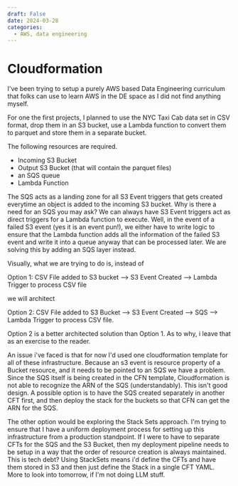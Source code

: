 ```yaml
---
draft: False
date: 2024-03-28
categories:
  - AWS, data engineering
---
```



# Cloudformation 

I've been trying to setup a purely AWS based Data Engineering curriculum that folks can use to learn AWS in the DE space as I did not find anything myself.

For one the first projects, I planned to use the NYC Taxi Cab data set in CSV format, drop them in an S3 bucket, use a Lambda function to convert them to parquet and store them in a separate bucket.

The following resources are required.
 - Incoming S3 Bucket
 - Output S3 Bucket (that will contain the parquet files)
 - an SQS queue 
 - Lambda Function

 The SQS acts as a landing zone for all S3 Event triggers that gets created everytime an object is added to the incoming S3 bucket. Why is there a need for an SQS you may ask? We can always have S3 Event triggers act as direct triggers for a Lambda function to execute. Well, in the event of a failed S3 event (yes it is an event pun!), we either have to write logic to ensure that the Lambda function adds all the information of the failed S3 event and write it into a queue anyway that can be processed later. We are solving this by adding an SQS layer instead.

 Visually, what we are trying to do is, instead of

Option 1:  CSV File added to S3 bucket --> S3 Event Created --> Lambda Trigger to process CSV file

we will architect

Option 2:  CSV File added to S3 Bucket --> S3 Event Created --> SQS --> Lambda Trigger to process CSV file.

Option 2 is a better architected solution than Option 1. As to why, i leave that as an exercise to the reader.

An issue i've faced is that for now I'd used one cloudformation template for all of these infrastructure. Because an s3 event is resource property of a Bucket resource, and it needs to be pointed to an SQS we have a problem. Since the SQS itself is being created in the CFN template, Cloudformation is not able to recognize the ARN of the SQS (understandably). This isn't good design. A possible option is to have the SQS created separately in another CFT first, and then deploy the stack for the buckets so that CFN can get the ARN for the SQS.

The other option would be exploring the Stack Sets approach. I'm trying to ensure that I have a uniform deployment process for setting up this infrastructure from a production standpoint. If I were to have to separate CFTs for the SQS and the S3 Bucket, then my deployment pipeline needs to be setup in a way that the order of resource creation is always maintained. This is tech debt? Using StackSets means i'd define the CFTs and have them stored in S3 and then just define the Stack in a single CFT YAML. More to look into tomorrow, if I'm not doing LLM stuff.

